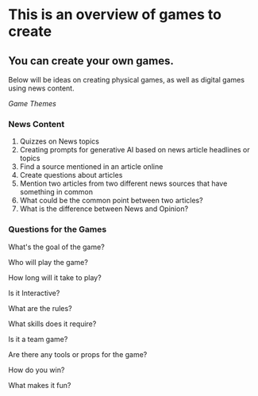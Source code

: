 # This is an overview of games to create

## You can create your own games.

Below will be ideas on creating physical games, as well as digital games using news content.

*Game Themes*

### News Content

1. Quizzes on News topics
2. Creating prompts for generative AI based on news article headlines or topics
3. Find a source mentioned in an article online
4. Create questions about articles
5. Mention two articles from two different news sources that have something in common
6. What could be the common point between two articles?
7. What is the difference between News and Opinion?

### Questions for the Games

What's the goal of the game?

Who will play the game?

How long will it take to play?

Is it Interactive?

What are the rules?

What skills does it require?

Is it a team game?

Are there any tools or props for the game?

How do you win?

What makes it fun?








